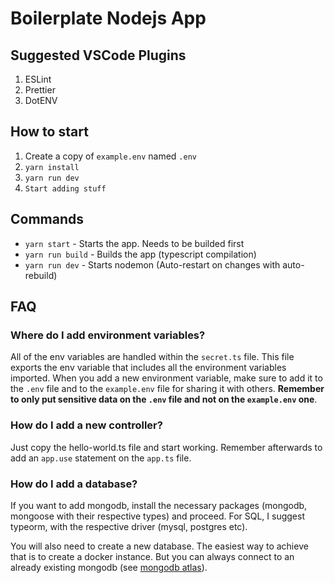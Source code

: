 # Boilerplate Nodejs App

## Suggested VSCode Plugins

1. ESLint
2. Prettier
3. DotENV

## How to start

1. Create a copy of `example.env` named `.env`
2. `yarn install`
3. `yarn run dev`
4. `Start adding stuff`

## Commands

* `yarn start` - Starts the app. Needs to be builded first
* `yarn run build` - Builds the app (typescript compilation)
* `yarn run dev` - Starts nodemon (Auto-restart on changes with auto-rebuild)

## FAQ

### Where do I add environment variables?

All of the env variables are handled within the `secret.ts` file. This file exports the env variable that includes all the environment variables imported. When you add a new environment variable, make sure to add it to the `.env` file and to the `example.env` file for sharing it with others. **Remember to only put sensitive data on the `.env` file and not on the `example.env` one**.

### How do I add a new controller?

Just copy the hello-world.ts file and start working. Remember afterwards to add an `app.use` statement on the `app.ts` file.

### How do I add a database?

If you want to add mongodb, install the necessary packages (mongodb, mongoose with their respective types) and proceed. For SQL, I suggest typeorm, with the respective driver (mysql, postgres etc).

You will also need to create a new database. The easiest way to achieve that is to create a docker instance. But you can always connect to an already existing mongodb (see [mongodb atlas](https://www.mongodb.com/cloud/atlas)).